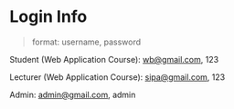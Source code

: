 <h1>Login Info</h1>

> format: username, password

Student (Web Application Course): wb@gmail.com, 123

Lecturer (Web Application Course): sipa@gmail.com, 123

Admin: admin@gmail.com, admin
